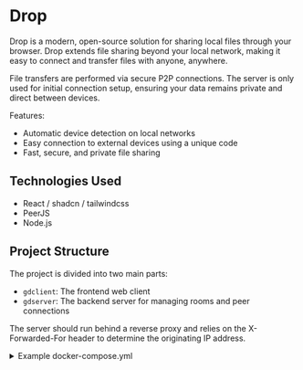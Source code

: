 
# Drop

Drop is a modern, open-source solution for sharing local files through your browser. Drop extends file sharing beyond your local network, making it easy to connect and transfer files with anyone, anywhere.

File transfers are performed via secure P2P connections. The server is only used for initial connection setup, ensuring your data remains private and direct between devices.

Features:
- Automatic device detection on local networks
- Easy connection to external devices using a unique code
- Fast, secure, and private file sharing

## Technologies Used
- React / shadcn / tailwindcss
- PeerJS
- Node.js

## Project Structure
The project is divided into two main parts:
- `gdclient`: The frontend web client
- `gdserver`: The backend server for managing rooms and peer connections

The server should run behind a reverse proxy and relies on the X-Forwarded-For header to determine the originating IP address.

<details>
  <summary>Example docker-compose.yml</summary>
  
  This example assumes you have a running traefik instance.
  ```yaml
  services:
    client:
      build: ./Globaldrop/gdclient
      restart: "unless-stopped"
      volumes:
        - "/etc/timezone:/etc/timezone:ro"
        - "/etc/localtime:/etc/localtime:ro"
      labels:
        - "traefik.enable=true"
        - "traefik.http.routers.gdclient.rule=Host(`globaldrop.me`)"
        - "traefik.http.services.gdclient.loadbalancer.server.port=80"
      networks:
        - proxy
    server:
      build: ./Globaldrop/gdserver
      restart: "unless-stopped"
      volumes:
        - "/etc/timezone:/etc/timezone:ro"
        - "/etc/localtime:/etc/localtime:ro"
      labels:
        - "traefik.enable=true"
        - "traefik.http.routers.gdserver.rule=Host(`globaldrop.me`) && (PathPrefix(`/room`) || PathPrefix(`/peer`))"
        - "traefik.http.services.gdserver.loadbalancer.server.port=9000"
      networks:
        - proxy
      environment:
        - "PORT=9000"
        - "ROOM_ORIGIN=https://globaldrop.me"
  networks:
    proxy:
      external: true
      name: rproxy
  ```
</details>